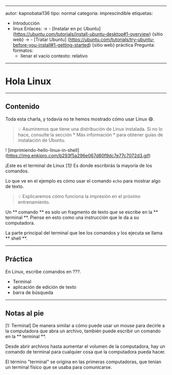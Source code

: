 ---
 autor: kapnobatai136
 tipo: normal
 categoría: imprescindible
 etiquetas:
   - Introducción
   - linux
 Enlaces:
   -> -
     [Instalar en pc
     Ubuntu] (https://ubuntu.com/tutorials/install-ubuntu-desktop#1-overview) {sitio web}
   -> -
     [Tratar
     Ubuntu] (https://ubuntu.com/tutorials/try-ubuntu-before-you-install#1-getting-started) {sitio web}
 práctica Pregunta:
   formatos:
     - llenar el vacío
   contexto: relativo
 ---

 # Hola Linux


 ---

 ## Contenido

 Toda esta charla, y todavía no te hemos mostrado cómo usar Linux 😅.

 > 💡 Asumiremos que tiene una distribución de Linux instalada.  Si no lo hace, consulte la sección * Más información * para obtener guías de instalación de Ubuntu.

 ! [imprimiendo-hello-linux-in-shell] (https://img.enkipro.com/b293f5a296e067d80f9dc7e77c7072d3.gif)

 ¡Este es el terminal de Linux [1]!  Es donde escribirás la mayoría de los comandos.

 Lo que ve en el ejemplo es cómo usar el comando `echo` para mostrar algo de texto.

 > 💡 Explicaremos cómo funciona la impresión en el próximo entrenamiento.

 Un ** comando ** es solo un fragmento de texto que se escribe en la ** terminal **.  Piense en esto como una instrucción que le da a su computadora.

 La parte principal del terminal que lee los comandos y los ejecuta se llama ** shell **.


 ---

 ## Práctica

 En Linux, escribe comandos en ???.

 - Terminal
 - aplicación de edición de texto
 - barra de búsqueda


 ---

 ## Notas al pie

 [1: Terminal]
 De manera similar a cómo puede usar un mouse para decirle a la computadora que abra un archivo, también puede escribir un comando en la ** terminal **.

 Desde abrir archivos hasta aumentar el volumen de la computadora, hay un comando de terminal para cualquier cosa que la computadora pueda hacer.

 El término "terminal" se origina en las primeras computadoras, que tenían un terminal físico que se usaba para comunicarse.
